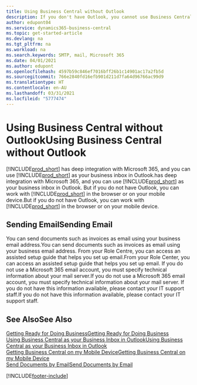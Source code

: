 ```yaml
---
title: Using Business Central without Outlook
description: If you don't have Outlook, you cannot use Business Central as your business inbox in Outlook, but you can work in a browser or on your mobile device.
author: edupont04
ms.service: dynamics365-business-central
ms.topic: get-started-article
ms.devlang: na
ms.tgt_pltfrm: na
ms.workload: na
ms.search.keywords: SMTP, mail, Microsoft 365
ms.date: 04/01/2021
ms.author: edupont
ms.openlocfilehash: 4597b59c846ef7016bff26b1c14901ac17a2fb5d
ms.sourcegitcommit: 766e2840fd16efb901d211d7fa64d96766ac99d9
ms.translationtype: HT
ms.contentlocale: en-AU
ms.lasthandoff: 03/31/2021
ms.locfileid: "5777474"
---
```

# <a name="using-business-central-without-outlook"></a><span data-ttu-id="dad57-103">Using Business Central without Outlook</span><span class="sxs-lookup"><span data-stu-id="dad57-103">Using Business Central without Outlook</span></span>
[!INCLUDE[prod_short](includes/prod_short.md)] <span data-ttu-id="dad57-104">has deep integration with Microsoft 365, and you can use [!INCLUDE[prod_short](includes/prod_short.md)] as your business inbox in Outlook.</span><span class="sxs-lookup"><span data-stu-id="dad57-104">has deep integration with Microsoft 365, and you can use [!INCLUDE[prod_short](includes/prod_short.md)] as your business inbox in Outlook.</span></span> <span data-ttu-id="dad57-105">But if you do not have Outlook, you can work with [!INCLUDE[prod_short](includes/prod_short.md)] in the browser or on your mobile device.</span><span class="sxs-lookup"><span data-stu-id="dad57-105">But if you do not have Outlook, you can work with [!INCLUDE[prod_short](includes/prod_short.md)] in the browser or on your mobile device.</span></span>  

## <a name="sending-email"></a><span data-ttu-id="dad57-106">Sending Email</span><span class="sxs-lookup"><span data-stu-id="dad57-106">Sending Email</span></span>
<span data-ttu-id="dad57-107">You can send documents such as invoices as email using your business email address.</span><span class="sxs-lookup"><span data-stu-id="dad57-107">You can send documents such as invoices as email using your business email address.</span></span> <span data-ttu-id="dad57-108">From your Role Centre, you can access an assisted setup guide that helps you set up email.</span><span class="sxs-lookup"><span data-stu-id="dad57-108">From your Role Center, you can access an assisted setup guide that helps you set up email.</span></span> <span data-ttu-id="dad57-109">If you do not use a Microsoft 365 email account, you must specify technical information about your mail server.</span><span class="sxs-lookup"><span data-stu-id="dad57-109">If you do not use a Microsoft 365 email account, you must specify technical information about your mail server.</span></span> <span data-ttu-id="dad57-110">If you do not have this information available, please contact your IT support staff.</span><span class="sxs-lookup"><span data-stu-id="dad57-110">If you do not have this information available, please contact your IT support staff.</span></span>  


## <a name="see-also"></a><span data-ttu-id="dad57-111">See Also</span><span class="sxs-lookup"><span data-stu-id="dad57-111">See Also</span></span>
[<span data-ttu-id="dad57-112">Getting Ready for Doing Business</span><span class="sxs-lookup"><span data-stu-id="dad57-112">Getting Ready for Doing Business</span></span>](ui-get-ready-business.md)  
[<span data-ttu-id="dad57-113">Using Business Central as your Business Inbox in Outlook</span><span class="sxs-lookup"><span data-stu-id="dad57-113">Using Business Central as your Business Inbox in Outlook</span></span>](admin-outlook.md)  
[<span data-ttu-id="dad57-114">Getting Business Central on my Mobile Device</span><span class="sxs-lookup"><span data-stu-id="dad57-114">Getting Business Central on my Mobile Device</span></span>](install-mobile-app.md)  
[<span data-ttu-id="dad57-115">Send Documents by Email</span><span class="sxs-lookup"><span data-stu-id="dad57-115">Send Documents by Email</span></span>](ui-how-send-documents-email.md)


[!INCLUDE[footer-include](includes/footer-banner.md)]